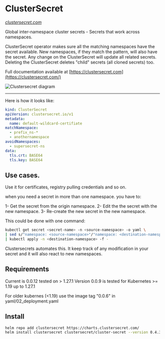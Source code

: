 #  ClusterSecret 
[*clustersecret.com*](https://clustersecret.com/)

Global inter-namespace cluster secrets - Secrets that work across namespaces.

ClusterSecret operator makes sure all the matching namespaces have the secret available. New namespaces, if they match the pattern, will also have the secret.
Any change on the ClusterSecret will update all related secrets. Deleting the ClusterSecret deletes "child" secrets (all cloned secrets) too.

Full documentation available at [https://clustersecret.com](https://clustersecret.com/)

<img src="https://github.com/zakkg3/ClusterSecret/blob/master/docs/clusterSecret.png" alt="Clustersecret diagram">

---

Here is how it looks like:

```yaml
kind: ClusterSecret
apiVersion: clustersecret.io/v1
metadata:
  name: default-wildcard-certifiate
matchNamespace:
  - prefix_ns-*
  - anothernamespace
avoidNamespaces:
  - supersecret-ns
data:
  tls.crt: BASE64
  tls.key: BASE64
```


## Use cases.


Use it for certificates, registry pulling credentials and so on.

when you need a secret in more than one namespace. you have to: 

1- Get the secret from the origin namespace.
2- Edit the  the secret with the new namespace.
3- Re-create the new secret in the new namespace. 


This could be done with one command:

```bash
kubectl get secret <secret-name> -n <source-namespace> -o yaml \
| sed s/"namespace: <source-namespace>"/"namespace: <destination-namespace>"/\
| kubectl apply -n <destination-namespace> -f -
```

Clustersecrets automates this. It keep track of any modification in your secret and it will also react to new namespaces. 



## Requirements

Current is 0.0.12 tested on > 1.27.1
Version 0.0.9 is tested for Kubernetes >= 1.19 up to 1.27.1

For older kubernes (<1.19) use the image tag "0.0.6" in  yaml/02_deployment.yaml

## Install

```bash
helm repo add clustersecret https://charts.clustersecret.com/
helm install clustersecret clustersecret/cluster-secret --version 0.4.3 -n clustersecret --create-namespace
```
